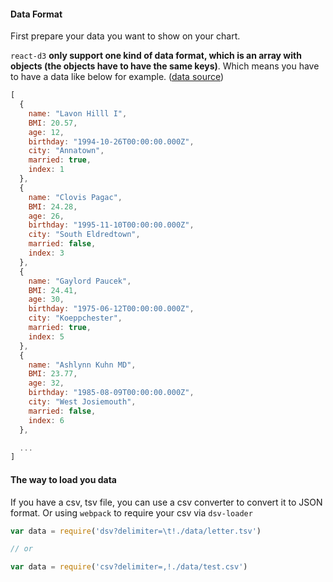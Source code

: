 #### Data Format

First prepare your data you want to show on your chart.

`react-d3` **only support one kind of data format, which is an array with objects (the objects have to have the same keys)**. Which means you have to have a data like below for example. ([data source](https://raw.githubusercontent.com/react-d3/react-d3-example/master/simple/data/user_sample.json))

```js
[
  {
    name: "Lavon Hilll I",
    BMI: 20.57,
    age: 12,
    birthday: "1994-10-26T00:00:00.000Z",
    city: "Annatown",
    married: true,
    index: 1
  },
  {
    name: "Clovis Pagac",
    BMI: 24.28,
    age: 26,
    birthday: "1995-11-10T00:00:00.000Z",
    city: "South Eldredtown",
    married: false,
    index: 3
  },
  {
    name: "Gaylord Paucek",
    BMI: 24.41,
    age: 30,
    birthday: "1975-06-12T00:00:00.000Z",
    city: "Koeppchester",
    married: true,
    index: 5
  },
  {
    name: "Ashlynn Kuhn MD",
    BMI: 23.77,
    age: 32,
    birthday: "1985-08-09T00:00:00.000Z",
    city: "West Josiemouth",
    married: false,
    index: 6
  },

  ...
]
```

#### The way to load you data

If you have a csv, tsv file, you can use a csv converter to convert it to JSON format. Or using `webpack` to require your csv via `dsv-loader`

```js
var data = require('dsv?delimiter=\t!./data/letter.tsv')

// or

var data = require('csv?delimiter=,!./data/test.csv')
```
